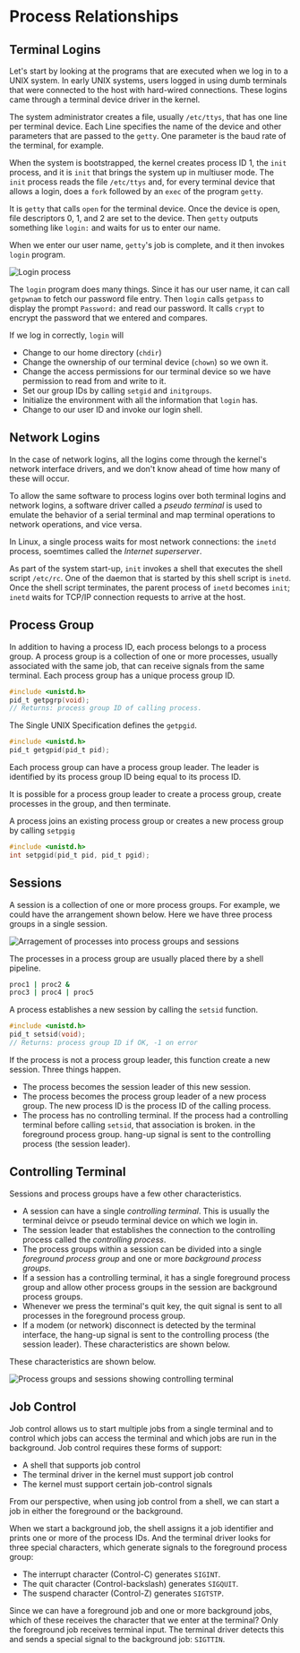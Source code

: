 # Process Relationships

## Terminal Logins

Let's start by looking at the programs that are executed when we log in to a UNIX
system. In early UNIX systems, users logged in using dumb terminals that were
connected to the host with hard-wired connections. These logins came through a
terminal device driver in the kernel.

The system administrator creates a file, usually `/etc/ttys`, that has one line
per terminal device. Each Line specifies the name of the device and other
parameters that are passed to the `getty`. One parameter is the baud rate of
the terminal, for example.

When the system is bootstrapped, the kernel creates process ID 1, the `init` process,
and it is `init` that brings the system up in multiuser mode. The `init` process
reads the file `/etc/ttys` and, for every terminal device that allows a login,
does a `fork` followed by an `exec` of the program `getty`.

It is `getty` that calls `open` for the terminal device. Once the device is open,
file descriptors 0, 1, and 2 are set to the device. Then `getty` outputs something
like `login:` and waits for us to enter our name.

When we enter our user name, `getty`'s job is complete, and it then invokes
`login` program.

![Login process](https://i.loli.net/2021/10/10/W6xAFDYRgli329O.png)

The `login` program does many things. Since it has our user name, it can call
`getpwnam` to fetch our password file entry. Then `login` calls `getpass` to display
the prompt `Password:` and read our password. It calls `crypt` to encrypt the
password that we entered and compares.

If we log in correctly, `login` will

+ Change to our home directory (`chdir`)
+ Change the ownership of our terminal device (`chown`) so we own it.
+ Change the access permissions for our terminal device so we have permission to
  read from and write to it.
+ Set our group IDs by calling `setgid` and `initgroups`.
+ Initialize the environment with all the information that `login` has.
+ Change to our user ID and invoke our login shell.

## Network Logins

In the case of network logins, all the logins come through the kernel's network
interface drivers, and we don't know ahead of time how many of these will occur.

To allow the same software to process logins over both terminal logins and network
logins, a software driver called a *pseudo terminal* is used to emulate the behavior
of a serial terminal and map terminal operations to network operations, and
vice versa.

In Linux, a single process waits for most network connections: the `inetd` process,
soemtimes called the *Internet superserver*.

As part of the system start-up, `init` invokes a shell that executes the shell
script `/etc/rc`. One of the daemon that is started by this shell script is
`inetd`. Once the shell script terminates, the parent process of `inetd` becomes
`init`; `inetd` waits for TCP/IP connection requests to arrive at the host.

## Process Group

In addition to having a process ID, each process belongs to a process group. A
process group is a collection of one or more processes, usually associated with
the same job, that can receive signals from the same terminal. Each process
group has a unique process group ID.

```c
#include <unistd.h>
pid_t getpgrp(void);
// Returns: process group ID of calling process.
```

The Single UNIX Specification defines the `getpgid`.

```c
#include <unistd.h>
pid_t getgpid(pid_t pid);
```

Each process group can have a process group leader. The leader is identified by
its process group ID being equal to its process ID.

It is possible for a process group leader to create a process group, create
processes in the group, and then terminate.

A process joins an existing process group or creates a new process group by
calling `setpgig`

```c
#include <unistd.h>
int setpgid(pid_t pid, pid_t pgid);
```

## Sessions

A session is a collection of one or more process groups. For example, we could
have the arrangement shown below. Here we have three process groups in a single
session.

![Arragement of processes into process groups and sessions](https://i.loli.net/2021/10/10/BVoNLmtpgIa27l6.png)

The processes in a process group are usually placed there by a shell pipeline.

```sh
proc1 | proc2 &
proc3 | proc4 | proc5
```

A process establishes a new session by calling the `setsid` function.

```c
#include <unistd.h>
pid_t setsid(void);
// Returns: process group ID if OK, -1 on error
```

If the process is not a process group leader, this function create a new
session. Three things happen.

+ The process becomes the session leader of this new session.
+ The process becomes the process group leader of a new process group. The new process
  ID is the process ID of the calling process.
+ The process has no controlling terminal. If the process had a controlling terminal
  before calling `setsid`, that association is broken.
  in the foreground process group.
  hang-up signal is sent to the controlling process (the session leader).

## Controlling Terminal

Sessions and process groups have a few other characteristics.

+ A session can have a single *controlling terminal*. This is usually the terminal
  deivce or pseudo terminal device on which we login in.
+ The session leader that establishes the connection to the controlling process
  called the *controlling process*.
+ The process groups within a session can be divided into a single *foreground process group*
and one or more *background process groups*.
+ If a session has a controlling terminal, it has a single foreground process group and
  allow other process groups in the session are background process groups.
+ Whenever we press the terminal's quit key, the quit signal is sent to all processes
  in the foreground process group.
+ If a modem (or network) disconnect is detected by the terminal interface, the
  hang-up signal is sent to the controlling process (the session leader).
  These characteristics are shown below.

These characteristics are shown below.

![Process groups and sessions showing controlling terminal](https://i.loli.net/2021/10/10/kfv6ZoNWDzMdJ3n.png)

## Job Control

Job control allows us to start multiple jobs from a single terminal and to control
which jobs can access the terminal and which jobs are run in the background. Job
control requires these forms of support:

+ A shell that supports job control
+ The terminal driver in the kernel must support job control
+ The kernel must support certain job-control signals

From our perspective, when using job control from a shell, we can start a job in
either the foreground or the background.

When we start a background job, the shell assigns it a job identifier and prints
one or more of the process IDs. And the terminal driver looks for three special
characters, which generate signals to the foreground process group:

+ The interrupt character (Control-C) generates `SIGINT`.
+ The quit character (Control-backslash) generates `SIGQUIT`.
+ The  suspend character (Control-Z) generates `SIGTSTP`.

Since we can have a foreground job and one or more background jobs, which of
these receives the character that we enter at the terminal? Only the foreground
job receives terminal input. The terminal driver detects this and sends a special
signal to the background job: `SIGTTIN`.

